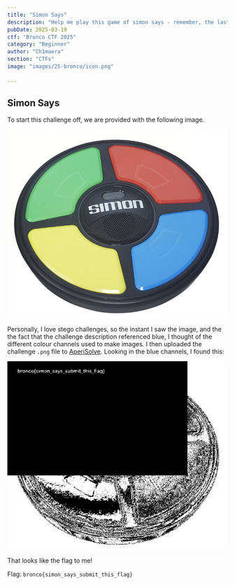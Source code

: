 ```yaml
---
title: "Simon Says"
description: "Help me play this game of simon says - remember, the last 2 lights have been blue!"
pubDate: 2025-03-19
ctf: "Bronco CTF 2025"
category: "Beginner"
author: "Ch1maera"
section: "CTFs"
image: "images/25-bronco/icon.png"

---
```


## Simon Says 

To start this challenge off, we are provided with the following image. 

![image of Simon Says Challenge](images/25-bronco/simonsays.png)

Personally, I love stego challenges, so the instant I saw the image, and the the fact that the challenge description referenced blue, I thought of the different colour channels used to make images. I then uploaded the challenge `.png` file to [AperiSolve](https://www.aperisolve.com/). Looking in the blue channels, I found this: 

![image of Simon Says Challenge in Aperisolve](images/25-bronco/simonsayssteg.png)

That looks like the flag to me!

Flag: `bronco{simon_says_submit_this_flag}`